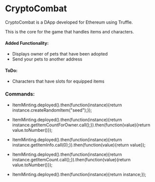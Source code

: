 # CryptoCombat

CryptoCombat is a DApp developed for Ethereum using Truffle.

This is the core for the game that handles items and characters.

#### Added Functionality:
 * Displays owner of pets that have been adopted
 * Send your pets to another address

#### ToDo:
 * Characters that have slots for equipped items

### Commands:
 * ItemMinting.deployed().then(function(instance){return instance.createRandomItem("seed");});

 * ItemMinting.deployed().then(function(instance){return instance.getItemCountForOwner.call();}).then(function(value){return value.toNumber()});

 * ItemMinting.deployed().then(function(instance){return instance.getItemInfo.call(0);}).then(function(value){return value});

 * ItemMinting.deployed().then(function(instance){return instance.getItemCount.call();}).then(function(value){return value.toNumber()});

 * ItemMinting.deployed().then(function(instance){return instance;});
